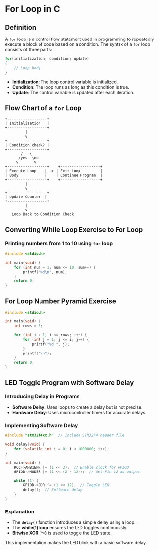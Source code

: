 # For Loop in C

## Definition
A `for` loop is a control flow statement used in programming to repeatedly execute a block of code based on a condition. The syntax of a `for` loop consists of three parts:

```c
for(initialization; condition; update)
{
    // Loop body
}
```
- **Initialization**: The loop control variable is initialized.
- **Condition**: The loop runs as long as this condition is true.
- **Update**: The control variable is updated after each iteration.

## Flow Chart of a `for` Loop

```plaintext
+------------------+
| Initialization   |
+------------------+
         |
         v
+------------------+
| Condition check? |
+------------------+
       /   \
      /yes  \no
     v       v
+------------------+    +------------------+
| Execute Loop    | -> | Exit Loop         |
| Body            |    | Continue Program  |
+------------------+    +------------------+
         |
         v
+------------------+
| Update Counter  |
+------------------+
         |
         v
   Loop Back to Condition Check
```

## Converting While Loop Exercise to For Loop
### Printing numbers from 1 to 10 using `for` loop

```c
#include <stdio.h>

int main(void) {
    for (int num = 1; num <= 10; num++) {
        printf("%d\n", num);
    }
    return 0;
}
```

## For Loop Number Pyramid Exercise

```c
#include <stdio.h>

int main(void) {
    int rows = 5;
    
    for (int i = 1; i <= rows; i++) {
        for (int j = 1; j <= i; j++) {
            printf("%d ", j);
        }
        printf("\n");
    }
    return 0;
}
```

## LED Toggle Program with Software Delay

### Introducing Delay in Programs
- **Software Delay**: Uses loops to create a delay but is not precise.
- **Hardware Delay**: Uses microcontroller timers for accurate delays.

### Implementing Software Delay

```c
#include "stm32f4xx.h"  // Include STM32F4 header file

void delay(void) {
    for (volatile int i = 0; i < 1000000; i++);
}

int main(void) {
    RCC->AHB1ENR |= (1 << 3);  // Enable clock for GPIOD
    GPIOD->MODER |= (1 << (2 * 12));  // Set Pin 12 as output

    while (1) {
        GPIOD->ODR ^= (1 << 12);  // Toggle LED
        delay();  // Software delay
    }
}
```

### Explanation
- The **`delay()`** function introduces a simple delay using a loop.
- The **while(1) loop** ensures the LED toggles continuously.
- **Bitwise XOR (`^=`)** is used to toggle the LED state.

This implementation makes the LED blink with a basic software delay.
